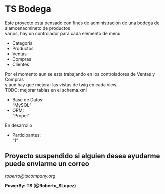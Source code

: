 <b>TS Bodega</b><br/>
========================
<P>Este proyecto esta pensado con fines de administración de una bodega de alamcenacmineto de productos<br/>
varios, hay un controlador para cada elemento de menu
<ul>
	<li>Categoria</li>
	<li>Productos</li>
  <li>Ventas</li>
  <li>Compras</li>
  <li>Clientes</li>
</ul>
</P>
<p>Por el momento aun se esta trabajando en los controladores de Ventas y Compras <br/>
y aun hay que mejorar las vistas de twig en cada view. <br/>
TODO: mejorar tablas en el schema.xml
</p>
<p>
<ul>
	<li>Base de Datos:</li>
	<q>MySQL</q>
	<li>ORM:</li>
	<q>Propel</q>
</ul>
</p>
<p>En desarrollo</p>

<ul>
	<li>Participantes:</li>
	<q>1</q>
</ul>


<h2>Proyecto suspendido si alguien desea ayudarme puede enviarme un correo</h2>
<i>roberto@tscompany.org</i>

<b>PowerBy: TS (@Roberto_SLopez)</b>
